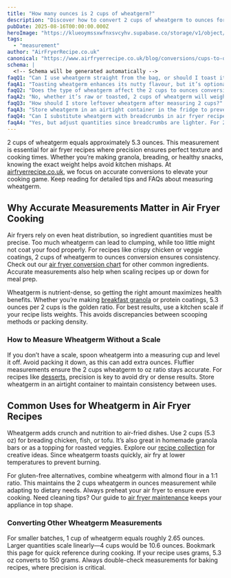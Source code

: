 ```yaml
---
title: "How many ounces is 2 cups of wheatgerm?"
description: "Discover how to convert 2 cups of wheatgerm to ounces for perfect air fryer recipes. Get accurate measurements and cooking tips here!"
pubDate: 2025-08-16T00:00:00.000Z
heroImage: "https://klueoymssxwfnxsvcyhv.supabase.co/storage/v1/object/public/Shmucket/how-many-ounces-is-2-cups-of-wheatgerm.webp"
tags:
  - "measurement"
author: "AirFryerRecipe.co.uk"
canonical: "https://www.airfryerrecipe.co.uk/blog/conversions/cups-to-ounces/how-many-ounces-is-2-cups-of-wheatgerm"
schema: |
  <!-- Schema will be generated automatically -->
faqQ1: "Can I use wheatgerm straight from the bag, or should I toast it first?"
faqA1: "Toasting wheatgerm enhances its nutty flavour, but it’s optional. For air fryer recipes, you can use it raw if you’re short on time. If toasting, spread 2 cups (5.3 oz) in a single layer and air fry at 160°C for 3–4 minutes, shaking halfway."
faqQ2: "Does the type of wheatgerm affect the 2 cups to ounces conversion?"
faqA2: "No, whether it’s raw or toasted, 2 cups of wheatgerm will weigh approximately 5.3 ounces. However, finely ground wheatgerm may settle more densely, so fluff it before measuring for accuracy."
faqQ3: "How should I store leftover wheatgerm after measuring 2 cups?"
faqA3: "Store wheatgerm in an airtight container in the fridge to prevent rancidity. It lasts up to 6 months this way. For smaller portions, freeze it in bags labelled with the ounce equivalent for future recipes."
faqQ4: "Can I substitute wheatgerm with breadcrumbs in air fryer recipes?"
faqA4: "Yes, but adjust quantities since breadcrumbs are lighter. For 2 cups wheatgerm (5.3 oz), use about 2.5 cups breadcrumbs. Check our conversion chart for exact swaps based on your recipe’s needs."
---
```

<p>2 cups of wheatgerm equals approximately 5.3 ounces. This measurement is essential for air fryer recipes where precision ensures perfect texture and cooking times. Whether you’re making granola, breading, or healthy snacks, knowing the exact weight helps avoid kitchen mishaps. At <a href=https://www.airfryerrecipe.co.uk/>airfryerrecipe.co.uk</a>, we focus on accurate conversions to elevate your cooking game. Keep reading for detailed tips and FAQs about measuring wheatgerm.</p>  

<h2>Why Accurate Measurements Matter in Air Fryer Cooking</h2>  
<p>Air fryers rely on even heat distribution, so ingredient quantities must be precise. Too much wheatgerm can lead to clumping, while too little might not coat your food properly. For recipes like crispy chicken or veggie coatings, 2 cups of wheatgerm to ounces conversion ensures consistency. Check out our <a href=https://www.airfryerrecipe.co.uk/air-fryer-conversion-chart>air fryer conversion chart</a> for other common ingredients. Accurate measurements also help when scaling recipes up or down for meal prep.</p>  

<p>Wheatgerm is nutrient-dense, so getting the right amount maximizes health benefits. Whether you’re making <a href=https://www.airfryerrecipe.co.uk/recipe-category/breakfast>breakfast granola</a> or protein coatings, 5.3 ounces per 2 cups is the golden ratio. For best results, use a kitchen scale if your recipe lists weights. This avoids discrepancies between scooping methods or packing density.</p>  

<h3>How to Measure Wheatgerm Without a Scale</h3>  
<p>If you don’t have a scale, spoon wheatgerm into a measuring cup and level it off. Avoid packing it down, as this can add extra ounces. Fluffier measurements ensure the 2 cups wheatgerm to oz ratio stays accurate. For recipes like <a href=https://www.airfryerrecipe.co.uk/recipe-category/dessert>desserts</a>, precision is key to avoid dry or dense results. Store wheatgerm in an airtight container to maintain consistency between uses.</p>  

<h2>Common Uses for Wheatgerm in Air Fryer Recipes</h2>  
<p>Wheatgerm adds crunch and nutrition to air-fried dishes. Use 2 cups (5.3 oz) for breading chicken, fish, or tofu. It’s also great in homemade granola bars or as a topping for roasted veggies. Explore our <a href=https://www.airfryerrecipe.co.uk/recipes>recipe collection</a> for creative ideas. Since wheatgerm toasts quickly, air fry at lower temperatures to prevent burning.</p>  

<p>For gluten-free alternatives, combine wheatgerm with almond flour in a 1:1 ratio. This maintains the 2 cups wheatgerm in ounces measurement while adapting to dietary needs. Always preheat your air fryer to ensure even cooking. Need cleaning tips? Our guide to <a href=https://www.airfryerrecipe.co.uk/air-fryer-cleaner>air fryer maintenance</a> keeps your appliance in top shape.</p>  

<h3>Converting Other Wheatgerm Measurements</h3>  
<p>For smaller batches, 1 cup of wheatgerm equals roughly 2.65 ounces. Larger quantities scale linearly—4 cups would be 10.6 ounces. Bookmark this page for quick reference during cooking. If your recipe uses grams, 5.3 oz converts to 150 grams. Always double-check measurements for baking recipes, where precision is critical.</p>
